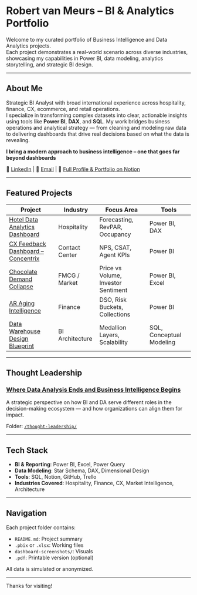 
# Robert van Meurs – BI & Analytics Portfolio

Welcome to my curated portfolio of Business Intelligence and Data Analytics projects.  
Each project demonstrates a real-world scenario across diverse industries, showcasing my capabilities in Power BI, data modeling, analytics storytelling, and strategic BI design.

---

## About Me

Strategic BI Analyst with broad international experience across hospitality, finance, CX, ecommerce, and retail operations.  
I specialize in transforming complex datasets into clear, actionable insights using tools like **Power BI**, **DAX**, and **SQL**. 
My work bridges business operations and analytical strategy — from cleaning and modeling raw data to delivering dashboards that drive real decisions based on what the data is revealing. 

**I bring a modern approach to business intelligence – one that goes far beyond dashboards**

🔗 [LinkedIn](https://www.linkedin.com/) | 📧 [Email](mailto:rvm97@yahoo.com) | 📄 [Full Profile & Portfolio on Notion](https://robertvm.addpotion.com/)

---

## Featured Projects

| Project | Industry | Focus Area | Tools |
|--------|----------|------------|-------|
| [Hotel Data Analytics Dashboard](./hotel-dashboard/) | Hospitality | Forecasting, RevPAR, Occupancy | Power BI, DAX |
| [CX Feedback Dashboard – Concentrix](./concentrix-cx-feedback/) | Contact Center | NPS, CSAT, Agent KPIs | Power BI |
| [Chocolate Demand Collapse](./chocolate-demand/) | FMCG / Market | Price vs Volume, Investor Sentiment | Power BI, Excel |
| [AR Aging Intelligence](./ar-aging/) | Finance | DSO, Risk Buckets, Collections | Power BI |
| [Data Warehouse Design Blueprint](./data-warehouse-design/) | BI Architecture | Medallion Layers, Scalability | SQL, Conceptual Modeling |

---

## Thought Leadership

### [Where Data Analysis Ends and Business Intelligence Begins](./thought-leadership/Where_Data_Analysis_Ends_BI_Begins.pdf)

A strategic perspective on how BI and DA serve different roles in the decision-making ecosystem — and how organizations can align them for impact.

Folder: [`/thought-leadership/`](./thought-leadership/)

---

## Tech Stack

- **BI & Reporting**: Power BI, Excel, Power Query  
- **Data Modeling**: Star Schema, DAX, Dimensional Design  
- **Tools**: SQL, Notion, GitHub, Trello  
- **Industries Covered**: Hospitality, Finance, CX, Market Intelligence, Architecture

---

## Navigation

Each project folder contains:
- `README.md`: Project summary  
- `.pbix` or `.xlsx`: Working files  
- `dashboard-screenshots/`: Visuals  
- `.pdf`: Printable version (optional)

All data is simulated or anonymized.

---

Thanks for visiting!
